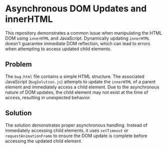 # Asynchronous DOM Updates and innerHTML

This repository demonstrates a common issue when manipulating the HTML DOM using `innerHTML` and JavaScript.  Dynamically updating `innerHTML` doesn't guarantee immediate DOM reflection, which can lead to errors when attempting to access updated child elements.

## Problem

The `bug.html` file contains a simple HTML structure.  The associated JavaScript (`bugSolution.js`) attempts to update the `innerHTML` of a parent element and immediately access a child element.  Due to the asynchronous nature of DOM updates, the child element may not exist at the time of access, resulting in unexpected behavior.

## Solution

The solution demonstrates proper asynchronous handling. Instead of immediately accessing child elements, it uses `setTimeout` or `requestAnimationFrame` to ensure the DOM update is complete before accessing the updated child element.